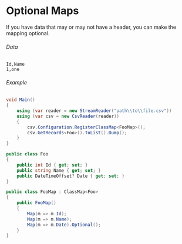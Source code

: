# Optional Maps

If you have data that may or may not have a header, you can make the mapping optional.

###### Data

```
Id,Name
1,one
```

###### Example

```cs
void Main()
{
	using (var reader = new StreamReader("path\\to\\file.csv"))
	using (var csv = new CsvReader(reader))
	{
		csv.Configuration.RegisterClassMap<FooMap>();
		csv.GetRecords<Foo>().ToList().Dump();
	}
}

public class Foo
{
	public int Id { get; set; }
	public string Name { get; set; }
	public DateTimeOffset? Date { get; set; }
}

public class FooMap : ClassMap<Foo>
{
	public FooMap()
	{
		Map(m => m.Id);
		Map(m => m.Name);
		Map(m => m.Date).Optional();
	}
}
```

